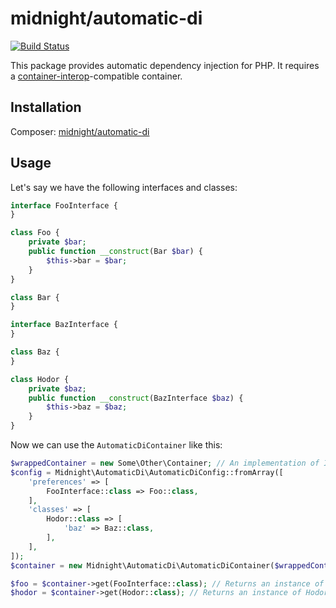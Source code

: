 # midnight/automatic-di

[![Build Status](https://travis-ci.org/MidnightDesign/automatic-di.svg?branch=master)](https://travis-ci.org/MidnightDesign/automatic-di)

This package provides automatic dependency injection for PHP. It requires a 
[container-interop](https://github.com/container-interop/container-interop)-compatible container. 

## Installation
Composer: [midnight/automatic-di](https://packagist.org/packages/midnight/automatic-di)

## Usage

Let's say we have the following interfaces and classes: 

```php
interface FooInterface {
}

class Foo {
    private $bar;
    public function __construct(Bar $bar) {
        $this->bar = $bar;
    }
}

class Bar {
}

interface BazInterface {
}

class Baz {
}

class Hodor {
    private $baz;
    public function __construct(BazInterface $baz) {
        $this->baz = $baz;
    }
}
```

Now we can use the `AutomaticDiContainer` like this:

```php
$wrappedContainer = new Some\Other\Container; // An implementation of Interop\Container\ContainerInterface
$config = Midnight\AutomaticDi\AutomaticDiConfig::fromArray([
    'preferences' => [
        FooInterface::class => Foo::class,
    ],
    'classes' => [
        Hodor::class => [
            'baz' => Baz::class,
        ],
    ],
]);
$container = new Midnight\AutomaticDi\AutomaticDiContainer($wrappedContainer, $config);

$foo = $container->get(FooInterface::class); // Returns an instance of Foo
$hodor = $container->get(Hodor::class); // Returns an instance of Hodor with an injected Baz
```
